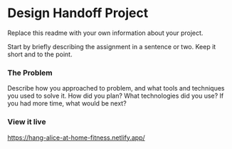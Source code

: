 
# Design Handoff Project

Replace this readme with your own information about your project.

Start by briefly describing the assignment in a sentence or two. Keep it short and to the point.


### The Problem

Describe how you approached to problem, and what tools and techniques you used to solve it. How did you plan? What technologies did you use? If you had more time, what would be next?

### View it live

https://hang-alice-at-home-fitness.netlify.app/
